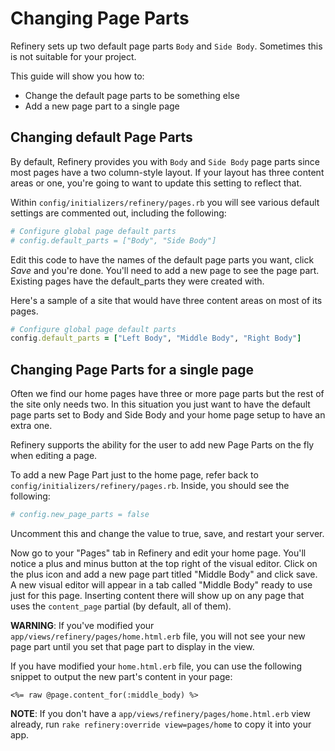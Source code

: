 # Changing Page Parts

Refinery sets up two default page parts `Body` and `Side Body`. Sometimes this is not suitable for your project.

This guide will show you how to:

* Change the default page parts to be something else
* Add a new page part to a single page

## Changing default Page Parts

By default, Refinery provides you with `Body` and `Side Body` page parts since most pages have a two column-style layout. If your layout has three content areas or one, you're going to want to update this setting to reflect that.

Within `config/initializers/refinery/pages.rb` you will see various default settings are commented out, including the following:

```ruby
# Configure global page default parts
# config.default_parts = ["Body", "Side Body"]
```

Edit this code to have the names of the default page parts you want, click *Save* and you're done. You'll need to add a new page to see the page part. Existing pages have the default_parts they were created with.

Here's a sample of a site that would have three content areas on most of its pages.

```ruby
# Configure global page default parts
config.default_parts = ["Left Body", "Middle Body", "Right Body"]
```

## Changing Page Parts for a single page

Often we find our home pages have three or more page parts but the rest of the site only needs two. In this situation you just want to have the default page parts set to Body and Side Body and your home page setup to have an extra one.

Refinery supports the ability for the user to add new Page Parts on the fly when editing a page.

To add a new Page Part just to the home page, refer back to `config/initializers/refinery/pages.rb`. Inside, you should see the following:

```ruby
# config.new_page_parts = false
```

Uncomment this and change the value to true, save, and restart your server.

Now go to your "Pages" tab in Refinery and edit your home page. You'll notice a plus and minus button at the top right of the visual editor. Click on the plus icon and add a new page part titled "Middle Body" and click save. A new visual editor will appear in a tab called "Middle Body" ready to use just for this page. Inserting content there will show up on any page that uses the `content_page` partial (by default, all of them).

__WARNING__: If you've modified your `app/views/refinery/pages/home.html.erb` file, you will not see your new page part until you set that page part to display in the view.

If you have modified your `home.html.erb` file, you can use the following snippet to output the new part's content in your page:

```erb
<%= raw @page.content_for(:middle_body) %>
```

__NOTE__: If you don't have a `app/views/refinery/pages/home.html.erb` view already, run `rake refinery:override view=pages/home` to copy it into your app.
